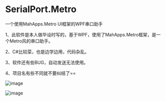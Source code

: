 # SerialPort.Metro
一个使用MahApps.Metro UI框架的WPF串口助手

1、此软件是本人做毕设时写的，基于WPF，使用了MahApps.Metro框架，是一个Metro风的串口助手。

2、C#比较菜，也是边学边用，代码杂乱。

3、软件还有些BUG，自动发送无法使用。

4、项目名有些不同就不要纠结了==

![image](https://raw.githubusercontent.com/veryxs/SerialPort.Metro/master/img/%E9%A6%96%E9%A1%B5.png)

![image](https://raw.githubusercontent.com/veryxs/SerialPort.Metro/master/img/%E4%B8%B2%E5%8F%A3%E5%8A%A9%E6%89%8B.png)


